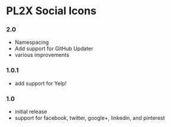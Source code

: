 PL2X Social Icons
================

### 2.0
- Namespacing
- Add support for GitHub Updater
- various improvements

### 1.0.1
- add support for Yelp!

### 1.0
- initial release
- support for facebook, twitter, google+, linkedin, and pinterest